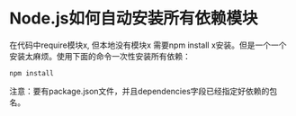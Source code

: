 Node.js如何自动安装所有依赖模块
=====


在代码中require模块x, 但本地没有模块x 需要npm install x安装。但是一个一个安装太麻烦。使用下面的命令一次性安装所有依赖：
```
npm install
```
注意：要有package.json文件，并且dependencies字段已经指定好依赖的包名。